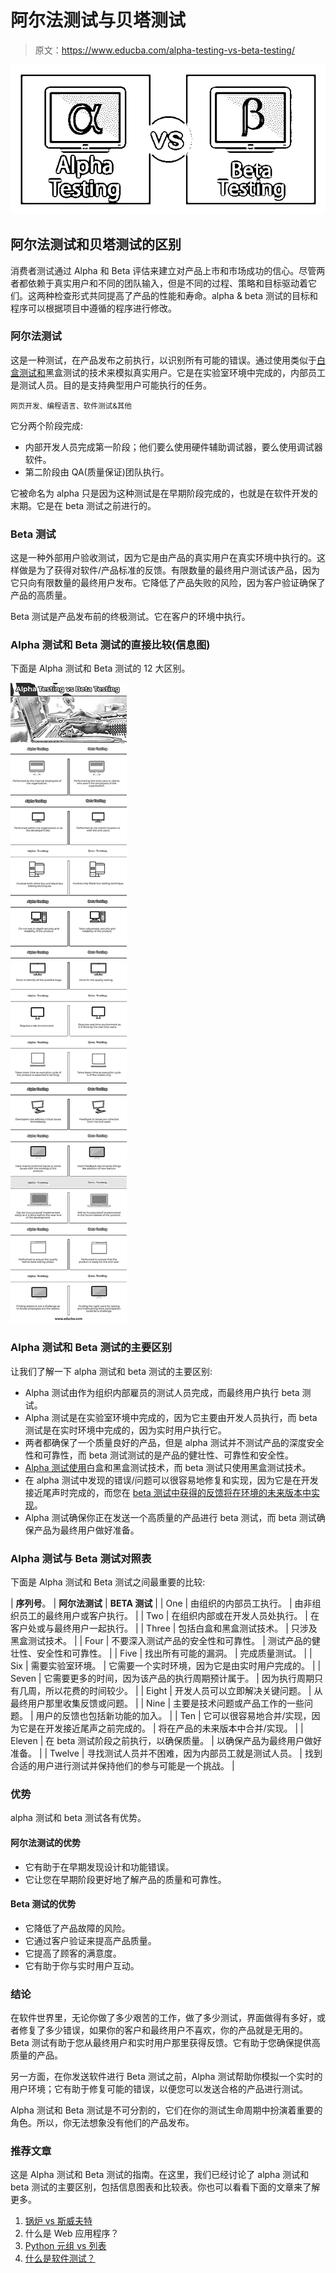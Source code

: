 # 阿尔法测试与贝塔测试

> 原文：<https://www.educba.com/alpha-testing-vs-beta-testing/>

![Alpha-Testing-vs-Beta-Testing](img/2e9e4ed5ad341caa1473c3265ca4cf13.png)



## 阿尔法测试和贝塔测试的区别

消费者测试通过 Alpha 和 Beta 评估来建立对产品上市和市场成功的信心。尽管两者都依赖于真实用户和不同的团队输入，但是不同的过程、策略和目标驱动着它们。这两种检查形式共同提高了产品的性能和寿命。alpha & beta 测试的目标和程序可以根据项目中遵循的程序进行修改。

### 阿尔法测试

这是一种测试，在产品发布之前执行，以识别所有可能的错误。通过使用类似于[白盒测试和](https://www.educba.com/white-box-testing-vs-black-box-testing/)黑盒测试的技术来模拟真实用户。它是在实验室环境中完成的，内部员工是测试人员。目的是支持典型用户可能执行的任务。

<small>网页开发、编程语言、软件测试&其他</small>

它分两个阶段完成:

*   内部开发人员完成第一阶段；他们要么使用硬件辅助调试器，要么使用调试器软件。
*   第二阶段由 QA(质量保证)团队执行。

它被命名为 alpha 只是因为这种测试是在早期阶段完成的，也就是在软件开发的末期。它是在 beta 测试之前进行的。

### Beta 测试

这是一种外部用户验收测试，因为它是由产品的真实用户在真实环境中执行的。这样做是为了获得对软件/产品标准的反馈。有限数量的最终用户测试该产品，因为它只向有限数量的最终用户发布。它降低了产品失败的风险，因为客户验证确保了产品的高质量。

Beta 测试是产品发布前的终极测试。它在客户的环境中执行。

### Alpha 测试和 Beta 测试的直接比较(信息图)

下面是 Alpha 测试和 Beta 测试的 12 大区别。

![Alpha-Testing-vs-Beta-Testing-info](img/4f07390c17b764f6b8ff863ad7c6aee0.png)



### Alpha 测试和 Beta 测试的主要区别

让我们了解一下 alpha 测试和 beta 测试的主要区别:

*   Alpha 测试由作为组织内部雇员的测试人员完成，而最终用户执行 beta 测试。
*   Alpha 测试是在实验室环境中完成的，因为它主要由开发人员执行，而 beta 测试是在实时环境中完成的，因为实时用户执行它。
*   两者都确保了一个质量良好的产品，但是 alpha 测试并不测试产品的深度安全性和可靠性，而 beta 测试测试的是产品的健壮性、可靠性和安全性。
*   [Alpha 测试使用](https://www.educba.com/alpha-testing/)白盒和黑盒测试技术，而 beta 测试只使用黑盒测试技术。
*   在 alpha 测试中发现的错误/问题可以很容易地修复和实现，因为它是在开发接近尾声时完成的，而您在 [beta 测试中获得的反馈将在环境的未来版本中实现](https://www.educba.com/beta-testing/)。
*   Alpha 测试确保你正在发送一个高质量的产品进行 beta 测试，而 beta 测试确保产品为最终用户做好准备。

### Alpha 测试与 Beta 测试对照表

下面是 Alpha 测试和 Beta 测试之间最重要的比较:

| **序列号**。 | **阿尔法测试** | **BETA 测试** |
| One | 由组织的内部员工执行。 | 由非组织员工的最终用户或客户执行。 |
| Two | 在组织内部或在开发人员处执行。 | 在客户处或与最终用户一起执行。 |
| Three | 包括白盒和黑盒测试技术。 | 只涉及黑盒测试技术。 |
| Four | 不要深入测试产品的安全性和可靠性。 | 测试产品的健壮性、安全性和可靠性。 |
| Five | 找出所有可能的漏洞。 | 完成质量测试。 |
| Six | 需要实验室环境。 | 它需要一个实时环境，因为它是由实时用户完成的。 |
| Seven | 它需要更多的时间，因为该产品的执行周期预计属于。 | 因为执行周期只有几周，所以花费的时间较少。 |
| Eight | 开发人员可以立即解决关键问题。 | 从最终用户那里收集反馈或问题。 |
| Nine | 主要是技术问题或产品工作的一些问题。 | 用户的反馈也包括新功能的加入。 |
| Ten | 它可以很容易地合并/实现，因为它是在开发接近尾声之前完成的。 | 将在产品的未来版本中合并/实现。 |
| Eleven | 在 beta 测试阶段之前执行，以确保质量。 | 以确保产品为最终用户做好准备。 |
| Twelve | 寻找测试人员并不困难，因为内部员工就是测试人员。 | 找到合适的用户进行测试并保持他们的参与可能是一个挑战。 |

### 优势

alpha 测试和 beta 测试各有优势。

#### 阿尔法测试的优势

*   它有助于在早期发现设计和功能错误。
*   它让您在早期阶段更好地了解产品的质量和可靠性。

#### Beta 测试的优势

*   它降低了产品故障的风险。
*   它通过客户验证来提高产品质量。
*   它提高了顾客的满意度。
*   它有助于你与实时用户互动。

### 结论

在软件世界里，无论你做了多少艰苦的工作，做了多少测试，界面做得有多好，或者修复了多少错误，如果你的客户和最终用户不喜欢，你的产品就是无用的。Beta 测试有助于您从最终用户和实时用户那里获得反馈。它有助于您确保提供高质量的产品。

另一方面，在你发送软件进行 Beta 测试之前，Alpha 测试帮助你模拟一个实时的用户环境；它有助于修复可能的错误，以便您可以发送合格的产品进行测试。

Alpha 测试和 Beta 测试是不可分割的，它们在你的测试生命周期中扮演着重要的角色。所以，你无法想象没有他们的产品发布。

### 推荐文章

这是 Alpha 测试和 Beta 测试的指南。在这里，我们已经讨论了 alpha 测试和 beta 测试的主要区别，包括信息图表和比较表。你也可以看看下面的文章来了解更多。

1.  [锅炉 vs 斯威夫特](https://www.educba.com/kotlin-vs-swift/)
2.  什么是 Web 应用程序？
3.  [Python 元组 vs 列表](https://www.educba.com/python-tuple-vs-list/)
4.  [什么是软件测试？](https://www.educba.com/what-is-software-testing/)





